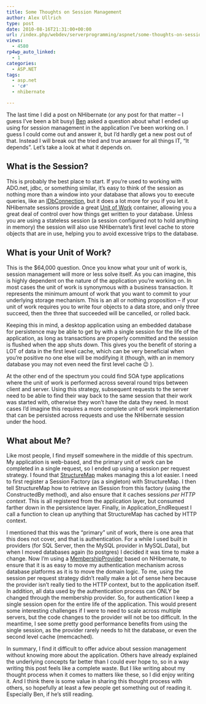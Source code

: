 ```yaml
---
title: Some Thoughts on Session Management
author: Alex Ullrich
type: post
date: 2010-08-16T21:31:00+00:00
url: /index.php/webdev/serverprogramming/aspnet/some-thoughts-on-session-management/
views:
  - 4580
rp4wp_auto_linked:
  - 1
categories:
  - ASP.NET
tags:
  - asp.net
  - 'c#'
  - nhibernate

---
```

The last time I did a post on NHibernate (or any post for that matter &#8211; I guess I&#8217;ve been a bit busy) [Ben][1] asked a question about what I ended up using for session management in the application I&#8217;ve been working on. I guess I could come out and answer it, but I&#8217;d hardly get a new post out of that. Instead I will break out the tried and true answer for all things IT, &#8220;It depends&#8221;. Let&#8217;s take a look at what it depends on.

## What is the Session?

This is probably the best place to start. If you&#8217;re used to working with ADO.net, jdbc, or something similar, it&#8217;s easy to think of the session as nothing more than a window into your database that allows you to execute queries, like an [IDbConnection][2], but it does a lot more for you if you let it. NHibernate sessions provide a great [Unit of Work][3] container, allowing you a great deal of control over how things get written to your database. Unless you are using a stateless session (a session configured not to hold anything in memory) the session will also use NHibernate&#8217;s first level cache to store objects that are in use, helping you to avoid excessive trips to the database.

## What is your Unit of Work?

This is the $64,000 question. Once you know what your unit of work is, session management will more or less solve itself. As you can imagine, this is highly dependent on the nature of the application you&#8217;re working on. In most cases the unit of work is synonymous with a business transaction. It represents the minimum amount of work that you want to commit to your underlying storage mechanism. This is an all or nothing proposition &#8211; if your unit of work requires you to write four objects to a data store, and only three succeed, then the three that succeeded will be cancelled, or rolled back. 

Keeping this in mind, a desktop application using an embedded database for persistence may be able to get by with a single session for the life of the application, as long as transactions are properly committed and the session is flushed when the app shuts down. This gives you the benefit of storing a LOT of data in the first level cache, which can be very beneficial when you&#8217;re positive no one else will be modifying it (though, with an in memory database you may not even need the first level cache 😉 ). 

At the other end of the spectrum you could find SOA type applications where the unit of work is performed across several round trips between client and server. Using this strategy, subsequent requests to the server need to be able to find their way back to the same session that their work was started with, otherwise they won&#8217;t have the data they need. In most cases I&#8217;d imagine this requires a more complete unit of work implementation that can be persisted across requests and use the NHibernate session under the hood. 

## What about Me?

Like most people, I find myself somewhere in the middle of this spectrum. My application is web-based, and the primary unit of work can be completed in a single request, so I ended up using a session per request strategy. I found that [StructureMap][4] makes managing this a lot easier. I need to first register a Session Factory (as a singleton) with StructureMap. I then tell StructureMap how to retrieve an ISession from this factory (using the ConstructedBy method), and also ensure that it caches sessions _per HTTP context_. This is all registered from the application layer, but consumed farther down in the persistence layer. Finally, in Application_EndRequest I call a function to clean up anything that StructureMap has cached by HTTP context. 

I mentioned that this was the &#8220;primary&#8221; unit of work, there is one area that this does not cover, and that is authentication. For a while I used built in providers (for SQL Server, then the MySQL provider in MySQL.Data), but when I moved databases again (to postgres) I decided it was time to make a change. Now I&#8217;m using a [MembershipProvider][5] based on NHibernate, to ensure that it is as easy to move my authentication mechanism across database platforms as it is to move the domain logic. To me, using the session per request strategy didn&#8217;t really make a lot of sense here because the provider isn&#8217;t really tied to the HTTP context, but to the application itself. In addition, all data used by the authentication process can ONLY be changed through the membership provider. So, for authentication I keep a single session open for the entire life of the application. This would present some interesting challenges if I were to need to scale across multiple servers, but the code changes to the provider will not be too difficult. In the meantime, I see some pretty good performance benefits from using the single session, as the provider rarely needs to hit the database, or even the second level cache (memcached).

In summary, I find it difficult to offer advice about session management without knowing more about the application. Others have already explained the underlying concepts far better than I could ever hope to, so in a way writing this post feels like a complete waste. But I like writing about my thought process when it comes to matters like these, so I did enjoy writing it. And I think there is some value in sharing this thought process with others, so hopefully at least a few people get something out of reading it. Especially Ben, if he&#8217;s still reading.

 [1]: /index.php/DesktopDev/MSTech/two-years-with-nhibernate-lessons-learne#c3958
 [2]: http://msdn.microsoft.com/en-us/library/system.data.idbconnection.aspx
 [3]: http://martinfowler.com/eaaCatalog/unitOfWork.html
 [4]: http://structuremap.github.com/structuremap/index.html
 [5]: http://msdn.microsoft.com/en-us/library/system.web.security.membershipprovider.aspx